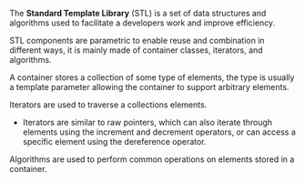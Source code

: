 The **Standard Template Library** (STL) is a set of data structures and algorithms used to facilitate a developers work and improve efficiency.

STL components are parametric to enable reuse and combination in different ways, it is mainly made of container classes, iterators, and algorithms.

A container stores a collection of some type of elements, the type is usually a template parameter allowing the container to support arbitrary elements.

Iterators are used to traverse a collections elements.

- Iterators are similar to raw pointers, which can also iterate through elements using the increment and decrement operators, or can access a specific element using the dereference operator.

Algorithms are used to perform common operations on elements stored in a container.